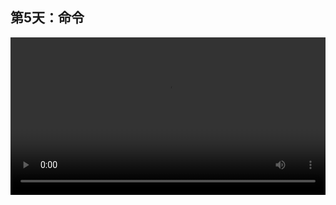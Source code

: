 ## 第5天：命令
 

<video width="100%" controls controlslist="nodownload nofullscreen noremoteplayback" disablePictureInPicture>
  <source src="https://api.keepwork.com/storage/v0/siteFiles/11983/raw#1586888856925session5.webm" type="video/webm">
  <source src="https://api.keepwork.com/storage/v0/siteFiles/11984/raw#1586888863226session5_small.mp4" type="video/mp4" />
   
  你的浏览器不支持播放
</video>
<style>
video::-webkit-media-controls-fullscreen-button { display: none; } 
</style>

### 字幕

在大多数软件中，所有用UI可以做的事情都可以用命令来做。
而所有用命令能做到的事情都可以通过代码来做。
比如我们在UI中点击雪方块，ID是52。
那么同样的事情，用命令呢？
我们可以输入 **/take 52**，按回车。
我们看到雪方块就到了手中。
我们还可以/take 62。
我们又拿到了这个草皮方块。
另外，如果我们刚刚输入过很多行命令，
我们还可以按斜杠，然后按**上下键**，
在我们之前输入过的命令中来回切换。
比如，/tip hello。
再按斜杠，上下键，和回车，
可以快速执行之前输入过的命令。

### 动手练习
输入多个命令， 尝试用/tab和上下键快速补全或切换命令。